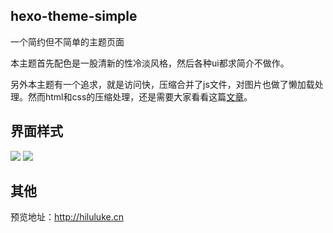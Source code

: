 ## hexo-theme-simple

一个简约但不简单的主题页面

本主题首先配色是一股清新的性冷淡风格，然后各种ui都求简介不做作。

另外本主题有一个追求，就是访问快，压缩合并了js文件，对图片也做了懒加载处理。然而html和css的压缩处理，还是需要大家看看这篇[文章](http://hiluluke.cn/2016/08/19/hexo-compress/)。

## 界面样式

![](http://7fvhwe.com1.z0.glb.clouddn.com/1z.png)
![](http://7fvhwe.com1.z0.glb.clouddn.com/4z.png)

## 其他

预览地址：http://hiluluke.cn
